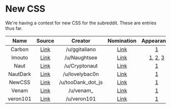 # New CSS

We're having a contest for new CSS for the subreddit. These are entries thus far.

| Name     | Source | Creator | Nomination | Appearance | Maintained |
| :------: | :----: | :-----: | :-------: | :--------: | :--------: |
| Carbon   | [Link](https://www.reddit.com/r/carbon/stylesheet) | /u/ggitaliano | [Link](https://www.reddit.com/r/unixporn/comments/43g60f/its_finally_here_announcing_the_unixporn_css/czpx7qj) | [1](http://i.imgur.com/NftOlJ1.png) | No |
| Imouto   | [Link](https://p.iotek.org/i06) | /u/Naughtsee | [Link](https://www.reddit.com/r/unixporn/comments/43g60f/its_finally_here_announcing_the_unixporn_css/czjmhzd) | [1](http://i.imgur.com/FtLaNGP.png), [2](http://i.imgur.com/73pEQ8n.png), [3](http://i.imgur.com/GbHm9WA.png) | No |
| Naut     | [Link](https://github.com/Axel--/Naut-for-reddit)  | /u/Cryptonaut | [Link](https://www.reddit.com/r/unixporn/comments/43g60f/its_finally_here_announcing_the_unixporn_css/czliheh) | [1](http://reddit.com/r/unixporn) | Yes |
| NautDark | [Link](http://www.deviantart.com/download/571771972/shadowfox_by_lovelybacon-d9gf22s.zip?token=ec262d67f841d0aeab233cf3d2fd7cc2a35bec22&ts=1456872652) | /u/lovelybac0n |  [Link](https://www.reddit.com/r/unixporn/comments/43g60f/its_finally_here_announcing_the_unixporn_css/czljkkv) | [1](http://i.imgur.com/fxOkbEz.png) | Yes |
| NewCSS   | [Link](https://www.reddit.com/r/newcsstest/stylesheet) | /u/tooDank_dot_js | [Link](https://www.reddit.com/r/unixporn/comments/43g60f/its_finally_here_announcing_the_unixporn_css/d0o08zv) | [1](https://www.reddit.com/r/newcsstest) | Yes |
| Venam    | [Link](http://pub.iotek.org/p/n35bYmq) | /u/venam_ | [Link](https://www.reddit.com/r/unixporn/comments/43g60f/its_finally_here_announcing_the_unixporn_css/czs0zo4) | [1](http://i.imgur.com/UNAmlEp.png) | Yes |
| veron101 | [Link](https://www.reddit.com/r/veron101/stylesheet) | /u/veron101 | [Link](https://www.reddit.com/r/unixporn/comments/43g60f/its_finally_here_announcing_the_unixporn_css/czmdaeb) | [1](https://www.reddit.com/r/veron101) | No |
